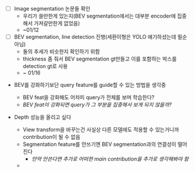 - [ ] Image segmentation 논문들 확인
	- 우리가 쓸만한게 있는지(BEV segmentation에서는 대부분 encoder에 집중해서 가져갈만한게 없었음)
	- ~01/12
- [ ] BEV segmentation, line detection 진행(세환이형은 YOLO 얘기하셨는데 필순 아님)
	- 둘의 추세가 비슷한지 확인하기 위함
	- thickness 좀 줘서 BEV segmentation gt만들고 이를 포함하는 박스를 detection gt로 사용
	- ~ 01/16

- BEV를 강화하기보단 query feature를 guide할 수 있는 방법을 생각중
	- BEV feat을 강화해도 어차피 query가 전체를 보며 학습한다?
	- *BEV feat이 강화되면 query가 그 부분을 집중해서 보게 되지 않을까?*

- Depth 성능을 올리고 싶다
	- View transform을 바꾸는건 사실상 다른 모델에도 적용할 수 있는거니까 contribution이 될 수 없음
	- Segmentation feature를 안쓰기엔 BEV segmentation과의 연결성이 떨어진다
		- *만약 안쓴다면 추가로 어떠한 main contribution을 추가로 생각해봐야 함*
	- 